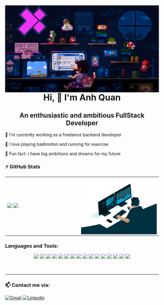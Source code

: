 <a href="https://github.com/NguyAnhQuan"><img alt="top-bg" align="right" src="top-bg.gif"/></a>

<h1 align="center">Hi, 👋 I'm Anh Quan</h1>
<h2 align="center">An enthusiastic and ambitious FullStack Developer</h1>



💼 I'm currently working as a freelance backend developer

🏸 I love playing badminton and running for exercise

🚀 Fun fact: I have big ambitions and dreams for my future

### :zap: GitHub Stats

<table>
<tr>
  <td width="48%">
    <img src="https://github-readme-stats.vercel.app/api?username=NguyAnhQuan&show_icons=true&hide=contribs,issues&hide_border=true" />
    <img src="https://github-readme-stats.vercel.app/api/top-langs/?username=NguyAnhQuan&layout=compact&show_icons=true&hide_border=true" />
  </td>
  <td width="52%"><img alt="gif" align="right" src="coding.gif"/></td>
</tr>
<table>

### Languages and Tools:
<div align="center">
  <img src="https://img.shields.io/badge/Git-F05032?logo=git&logoColor=white" />
  <img src="https://img.shields.io/badge/VSCode-007ACC?logo=visualstudiocode&logoColor=white" />
  <img src="https://img.shields.io/badge/HTML5-E34F26?logo=html5&logoColor=white" />
  <img src="https://img.shields.io/badge/CSS3-1572B6?logo=css3&logoColor=white" />
  <img src="https://img.shields.io/badge/JavaScript-F7DF1E?logo=javascript&logoColor=black" />
  <img src="https://img.shields.io/badge/PHP-777BB4?logo=php&logoColor=white" />
  <img src="https://img.shields.io/badge/MySQL-4479A1?logo=mysql&logoColor=white" />
  <img src="https://img.shields.io/badge/PostgreSQL-4169E1?logo=postgresql&logoColor=white" />
  <img src="https://img.shields.io/badge/SQL%20Server-CC2927?logo=microsoftsqlserver&logoColor=white" />
  <img src="https://img.shields.io/badge/Sass-CC6699?logo=sass&logoColor=white" />
  <img src="https://img.shields.io/badge/Bootstrap-7952B3?logo=bootstrap&logoColor=white" />
  <img src="https://img.shields.io/badge/React-61DAFB?logo=react&logoColor=black" />
  <img src="https://img.shields.io/badge/TypeScript-3178C6?logo=typescript&logoColor=white" />
  <img src="https://img.shields.io/badge/Java-007396?logo=java&logoColor=white" />
  <img src="https://img.shields.io/badge/Spring-6DB33F?logo=spring&logoColor=white" />
  <img src="https://img.shields.io/badge/Vue.js-4FC08D?logo=vuedotjs&logoColor=white" />
</div>


<br />
<br />

---

### 📫 Contact me via:
[![Gmail](https://img.shields.io/badge/Gmail-D14836?logo=gmail&logoColor=white)](mailto:anhq46724@gmail.com)
[![LinkedIn](https://img.shields.io/badge/LinkedIn-0A66C2?logo=linkedin&logoColor=white)](https://www.linkedin.com/in/nganhquan/)

